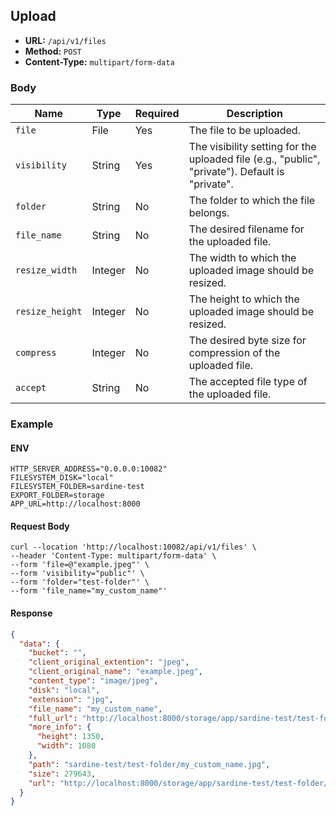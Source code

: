 ## Upload

- **URL:** `/api/v1/files`
- **Method:** `POST`
- **Content-Type:** `multipart/form-data`

### Body

| Name            | Type    | Required | Description                                                                                     |
| --------------- | ------- | -------- | ----------------------------------------------------------------------------------------------- |
| `file`          | File    | Yes      | The file to be uploaded.                                                                        |
| `visibility`    | String  | Yes      | The visibility setting for the uploaded file (e.g., "public", "private"). Default is "private". |
| `folder`        | String  | No       | The folder to which the file belongs.                                                           |
| `file_name`     | String  | No       | The desired filename for the uploaded file.                                                     |
| `resize_width`  | Integer | No       | The width to which the uploaded image should be resized.                                        |
| `resize_height` | Integer | No       | The height to which the uploaded image should be resized.                                       |
| `compress`      | Integer | No       | The desired byte size for compression of the uploaded file.                                     |
| `accept`        | String  | No       | The accepted file type of the uploaded file.                                                   |

### Example

#### ENV

```env
HTTP_SERVER_ADDRESS="0.0.0.0:10082"
FILESYSTEM_DISK="local"
FILESYSTEM_FOLDER=sardine-test
EXPORT_FOLDER=storage
APP_URL=http://localhost:8000
```

#### Request Body

```curl
curl --location 'http://localhost:10082/api/v1/files' \
--header 'Content-Type: multipart/form-data' \
--form 'file=@"example.jpeg"' \
--form 'visibility="public"' \
--form 'folder="test-folder"' \
--form 'file_name="my_custom_name"'
```

#### Response

```json
{
  "data": {
    "bucket": "",
    "client_original_extention": "jpeg",
    "client_original_name": "example.jpeg",
    "content_type": "image/jpeg",
    "disk": "local",
    "extension": "jpg",
    "file_name": "my_custom_name",
    "full_url": "http://localhost:8000/storage/app/sardine-test/test-folder/my_custom_name.jpg",
    "more_info": {
      "height": 1350,
      "width": 1080
    },
    "path": "sardine-test/test-folder/my_custom_name.jpg",
    "size": 279643,
    "url": "http://localhost:8000/storage/app/sardine-test/test-folder/my_custom_name.jpg"
  }
}
```
